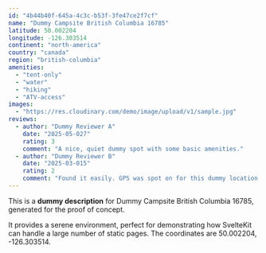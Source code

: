 ```yaml
---
id: "4b44b40f-645a-4c3c-b53f-3fe47ce2f7cf"
name: "Dummy Campsite British Columbia 16785"
latitude: 50.002204
longitude: -126.303514
continent: "north-america"
country: "canada"
region: "british-columbia"
amenities:
  - "tent-only"
  - "water"
  - "hiking"
  - "ATV-access"
images:
  - "https://res.cloudinary.com/demo/image/upload/v1/sample.jpg"
reviews:
  - author: "Dummy Reviewer A"
    date: "2025-05-027"
    rating: 3
    comment: "A nice, quiet dummy spot with some basic amenities."
  - author: "Dummy Reviewer B"
    date: "2025-03-015"
    rating: 2
    comment: "Found it easily. GPS was spot on for this dummy location."
---
```


This is a **dummy description** for Dummy Campsite British Columbia 16785, generated for the proof of concept.

It provides a serene environment, perfect for demonstrating how SvelteKit can handle a large number of static pages. The coordinates are 50.002204, -126.303514.

